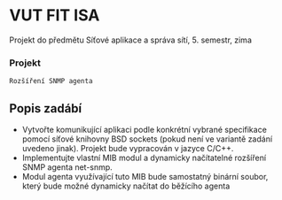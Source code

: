 # VUT FIT ISA

Projekt do předmětu Síťové aplikace a správa sítí, 5. semestr, zima

### Projekt  
	Rozšíření SNMP agenta
	
## Popis zadábí
* Vytvořte komunikující aplikaci podle konkrétní vybrané specifikace pomocí síťové knihovny BSD sockets (pokud není ve variantě zadání uvedeno jinak). Projekt bude vypracován v jazyce C/C++.
* Implementujte vlastní MIB modul a dynamicky načítatelné rozšíření SNMP agenta net-snmp.
* Modul agenta využívající tuto MIB bude samostatný binární soubor, který bude možné dynamicky načítat do běžícího agenta